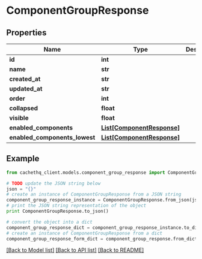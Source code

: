 # ComponentGroupResponse


## Properties
Name | Type | Description | Notes
------------ | ------------- | ------------- | -------------
**id** | **int** |  | [optional] 
**name** | **str** |  | [optional] 
**created_at** | **str** |  | [optional] 
**updated_at** | **str** |  | [optional] 
**order** | **int** |  | [optional] 
**collapsed** | **float** |  | [optional] 
**visible** | **float** |  | [optional] 
**enabled_components** | [**List[ComponentResponse]**](ComponentResponse.md) |  | [optional] 
**enabled_components_lowest** | [**List[ComponentResponse]**](ComponentResponse.md) |  | [optional] 

## Example

```python
from cachethq_client.models.component_group_response import ComponentGroupResponse

# TODO update the JSON string below
json = "{}"
# create an instance of ComponentGroupResponse from a JSON string
component_group_response_instance = ComponentGroupResponse.from_json(json)
# print the JSON string representation of the object
print ComponentGroupResponse.to_json()

# convert the object into a dict
component_group_response_dict = component_group_response_instance.to_dict()
# create an instance of ComponentGroupResponse from a dict
component_group_response_form_dict = component_group_response.from_dict(component_group_response_dict)
```
[[Back to Model list]](../README.md#documentation-for-models) [[Back to API list]](../README.md#documentation-for-api-endpoints) [[Back to README]](../README.md)


